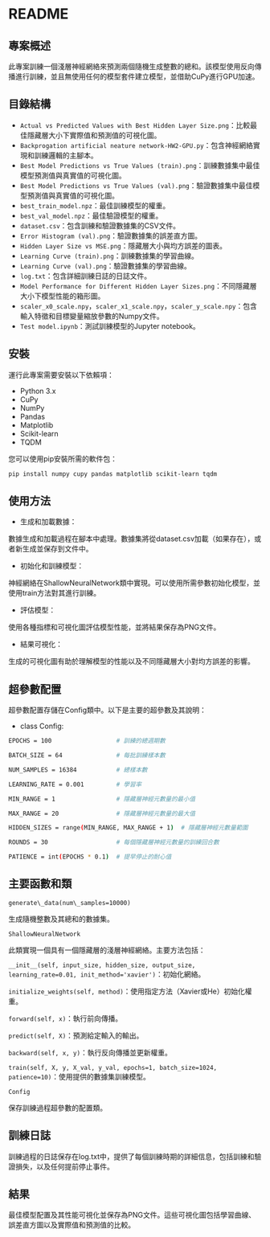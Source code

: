 # README

## 專案概述

此專案訓練一個淺層神經網絡來預測兩個隨機生成整數的總和。該模型使用反向傳播進行訓練，並且無使用任何的模型套件建立模型，並借助CuPy進行GPU加速。

## 目錄結構

- `Actual vs Predicted Values with Best Hidden Layer Size.png`：比較最佳隱藏層大小下實際值和預測值的可視化圖。
- `Backprogation artificial neature network-HW2-GPU.py`：包含神經網絡實現和訓練邏輯的主腳本。
- `Best Model Predictions vs True Values (train).png`：訓練數據集中最佳模型預測值與真實值的可視化圖。
- `Best Model Predictions vs True Values (val).png`：驗證數據集中最佳模型預測值與真實值的可視化圖。
- `best_train_model.npz`：最佳訓練模型的權重。
- `best_val_model.npz`：最佳驗證模型的權重。
- `dataset.csv`：包含訓練和驗證數據集的CSV文件。
- `Error Histogram (val).png`：驗證數據集的誤差直方圖。
- `Hidden Layer Size vs MSE.png`：隱藏層大小與均方誤差的圖表。
- `Learning Curve (train).png`：訓練數據集的學習曲線。
- `Learning Curve (val).png`：驗證數據集的學習曲線。
- `log.txt`：包含詳細訓練日誌的日誌文件。
- `Model Performance for Different Hidden Layer Sizes.png`：不同隱藏層大小下模型性能的箱形圖。
- `scaler_x0_scale.npy`，`scaler_x1_scale.npy`，`scaler_y_scale.npy`：包含輸入特徵和目標變量縮放參數的Numpy文件。
- `Test model.ipynb`：測試訓練模型的Jupyter notebook。

## 安裝

運行此專案需要安裝以下依賴項：

- Python 3.x
- CuPy
- NumPy
- Pandas
- Matplotlib
- Scikit-learn
- TQDM

您可以使用pip安裝所需的軟件包：

```bash
pip install numpy cupy pandas matplotlib scikit-learn tqdm
```

## 使用方法

- 生成和加載數據：

數據生成和加載過程在腳本中處理。數據集將從dataset.csv加載（如果存在），或者新生成並保存到文件中。

- 初始化和訓練模型：

神經網絡在ShallowNeuralNetwork類中實現。可以使用所需參數初始化模型，並使用train方法對其進行訓練。

- 評估模型：

使用各種指標和可視化圖評估模型性能，並將結果保存為PNG文件。

- 結果可視化：

生成的可視化圖有助於理解模型的性能以及不同隱藏層大小對均方誤差的影響。

## 超參數配置

超參數配置存儲在Config類中。以下是主要的超參數及其說明：

- class Config:
```bash
EPOCHS = 100                  # 訓練的總週期數

BATCH_SIZE = 64               # 每批訓練樣本數

NUM_SAMPLES = 16384           # 總樣本數

LEARNING_RATE = 0.001         # 學習率

MIN_RANGE = 1                 # 隱藏層神經元數量的最小值

MAX_RANGE = 20                # 隱藏層神經元數量的最大值

HIDDEN_SIZES = range(MIN_RANGE, MAX_RANGE + 1)  # 隱藏層神經元數量範圍

ROUNDS = 30                   # 每個隱藏層神經元數量的訓練回合數

PATIENCE = int(EPOCHS * 0.1)  # 提早停止的耐心值
```
## 主要函數和類

`generate\_data(num\_samples=10000)`

生成隨機整數及其總和的數據集。

`ShallowNeuralNetwork`

此類實現一個具有一個隱藏層的淺層神經網絡。主要方法包括：

`__init__(self, input_size, hidden_size, output_size, learning_rate=0.01, init_method='xavier')`：初始化網絡。

`initialize_weights(self, method)`：使用指定方法（Xavier或He）初始化權重。

`forward(self, x)`：執行前向傳播。

`predict(self, X)`：預測給定輸入的輸出。

`backward(self, x, y)`：執行反向傳播並更新權重。

`train(self, X, y, X_val, y_val, epochs=1, batch_size=1024, patience=10)`：使用提供的數據集訓練模型。

`Config`

保存訓練過程超參數的配置類。

## 訓練日誌

訓練過程的日誌保存在log.txt中，提供了每個訓練時期的詳細信息，包括訓練和驗證損失，以及任何提前停止事件。

## 結果

最佳模型配置及其性能可視化並保存為PNG文件。這些可視化圖包括學習曲線、誤差直方圖以及實際值和預測值的比較。

